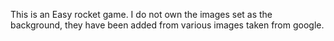 This is an Easy rocket game.
I do not own the images set as the background, they have been added from various images taken from google.
